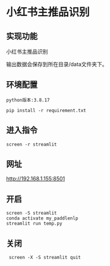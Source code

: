 # 小红书主推品识别

## 实现功能

小红书主推品识别

输出数据会保存到所在目录/data文件夹下。

## 环境配置

    python版本:3.8.17
```
pip install -r requirement.txt
```
## 进入指令
```
screen -r streamlit
```
## 网址

http://192.168.1.155:8501

## 开启
```
screen -S streamlit
conda activate my_paddlenlp
streamlit run temp.py
```
## 关闭
```
 screen -X -S streamlit quit
```
